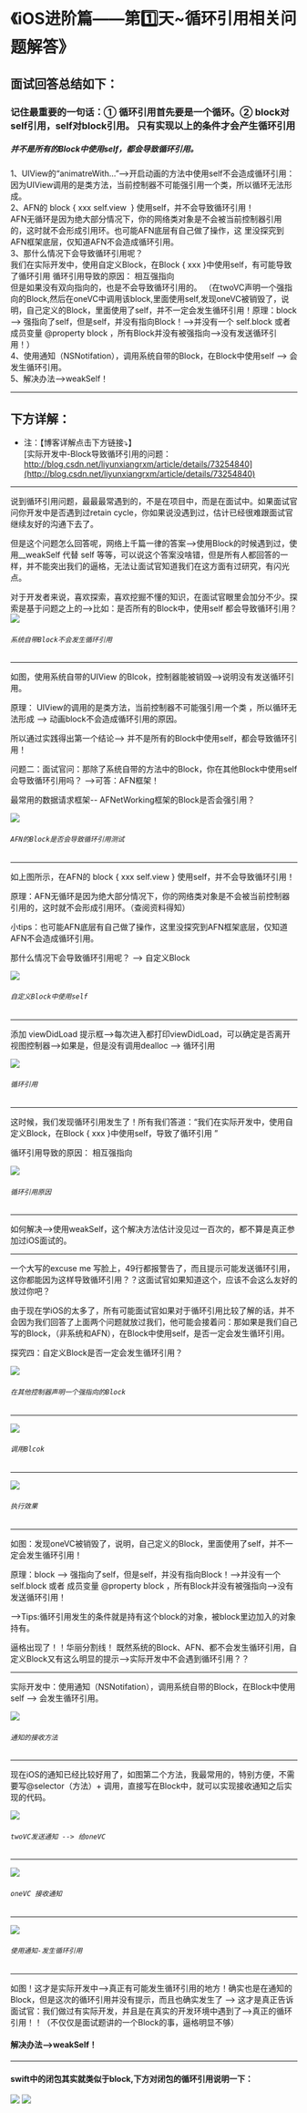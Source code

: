 # 《iOS进阶篇——第1️⃣天~循环引用相关问题解答》


## 面试回答总结如下：
### 记住最重要的一句话：① 循环引用首先要是一个循环。② block对self引用，self对block引用。 只有实现以上的条件才会产生循环引用

##### 并不是所有的Block中使用self，都会导致循环引用。  
1、UIView的“animatreWith…”—>开启动画的方法中使用self不会造成循环引用：  
	因为UIView调用的是类方法，当前控制器不可能强引用一个类，所以循环无法形成。  
2、AFN的 block { xxx self.view  } 使用self，并不会导致循环引用！  
	AFN无循环是因为绝大部分情况下，你的网络类对象是不会被当前控制器引用的，这时就不会形成引用环。也可能AFN底层有自己做了操作，这
里没探究到AFN框架底层，仅知道AFN不会造成循环引用。  
3、那什么情况下会导致循环引用呢？  
	我们在实际开发中，使用自定义Block，在Block { xxx }中使用self，有可能导致了循环引用
	循环引用导致的原因： 相互强指向  
	但是如果没有双向指向的，也是不会导致循环引用的。
    （在twoVC声明一个强指向的Block,然后在oneVC中调用该block,里面使用self,发现oneVC被销毁了，说明，自己定义的Block，里面使用了self，并不一定会发生循环引用！原理：block --> 强指向了self，但是self，并没有指向Block！-->并没有一个 self.block 或者 成员变量 @property block ，所有Block并没有被强指向-->没有发送循环引用！）    
4、使用通知（NSNotifation），调用系统自带的Block，在Block中使用self --> 会发生循环引用。  
5、解决办法-->weakSelf！  

----  

## 下方详解：
* 注：【博客详解点击下方链接⤵️】  
[实际开发中-Block导致循环引用的问题：http://blog.csdn.net/liyunxiangrxm/article/details/73254840](http://blog.csdn.net/liyunxiangrxm/article/details/73254840)

----  

说到循环引用问题，最最最常遇到的，不是在项目中，而是在面试中。如果面试官问你开发中是否遇到过retain cycle，你如果说没遇到过，估计已经很难跟面试官继续友好的沟通下去了。

但是这个问题怎么回答呢，网络上千篇一律的答案-->使用Block的时候遇到过，使用__weakSelf 代替 self 等等，可以说这个答案没啥错，但是所有人都回答的一样，并不能突出我们的逼格，无法让面试官知道我们在这方面有过研究，有闪光点。

对于开发者来说，喜欢探索，喜欢挖掘不懂的知识，在面试官眼里会加分不少。探索是基于问题之上的-->比如：是否所有的Block中，使用self 都会导致循环引用？
![](http://upload-images.jianshu.io/upload_images/4563271-3a813ccb26ed7a28.png?imageMogr2/auto-orient/strip%7CimageView2/2/w/1240)

###### `系统自带Block不会发生循环引用`
-----  
如图，使用系统自带的UIView 的Blcok，控制器能被销毁-->说明没有发送循环引用。

原理： UIView的调用的是类方法，当前控制器不可能强引用一个类 ，所以循环无法形成 --> 动画block不会造成循环引用的原因。

所以通过实践得出第一个结论--> 并不是所有的Block中使用self，都会导致循环引用！

问题二：面试官问：那除了系统自带的方法中的Block，你在其他Block中使用self 会导致循环引用吗？ -->可答：AFN框架！

最常用的数据请求框架-- AFNetWorking框架的Block是否会强引用？

![](http://upload-images.jianshu.io/upload_images/4563271-b0e191ba9e853d6f.png?imageMogr2/auto-orient/strip%7CimageView2/2/w/1240)
###### `AFN的Block是否会导致循环引用测试`
----- 

如上图所示，在AFN的 block { xxx self.view  } 使用self，并不会导致循环引用！

原理：AFN无循环是因为绝大部分情况下，你的网络类对象是不会被当前控制器引用的，这时就不会形成引用环。（查阅资料得知）

小tips：也可能AFN底层有自己做了操作，这里没探究到AFN框架底层，仅知道AFN不会造成循环引用。

那什么情况下会导致循环引用呢？ --> 自定义Block

![](http://upload-images.jianshu.io/upload_images/4563271-65131d295c5beac4.png?imageMogr2/auto-orient/strip%7CimageView2/2/w/1240)
###### `自定义Block中使用self`
----- 

添加 viewDidLoad 提示框-->每次进入都打印viewDidLoad，可以确定是否离开视图控制器-->如果是，但是没有调用dealloc --> 循环引用

![](http://upload-images.jianshu.io/upload_images/4563271-65131d295c5beac4.png?imageMogr2/auto-orient/strip%7CimageView2/2/w/1240)
###### `循环引用`
------ 

这时候，我们发现循环引用发生了！所有我们答道：“我们在实际开发中，使用自定义Block，在Block { xxx }中使用self，导致了循环引用 ”

循环引用导致的原因： 相互强指向

![](http://upload-images.jianshu.io/upload_images/4563271-7a7d02a0d300ac48.png?imageMogr2/auto-orient/strip%7CimageView2/2/w/1240)
###### `循环引用原因`
------  

如何解决-->使用weakSelf，这个解决方法估计没见过一百次的，都不算是真正参加过iOS面试的。


------

一个大写的excuse me 写脸上，49行都报警告了，而且提示可能发送循环引用，这你都能因为这样导致循环引用？？这面试官如果知道这个，应该不会这么友好的放过你吧？

由于现在学iOS的太多了，所有可能面试官如果对于循环引用比较了解的话，并不会因为我们回答了上面两个问题就放过我们，他可能会接着问：那如果是我们自己写的Block，（非系统和AFN），在Block中使用self，是否一定会发生循环引用。



探究四：自定义Block是否一定会发生循环引用？

![](http://upload-images.jianshu.io/upload_images/4563271-f175a0f676a5dd3f.png?imageMogr2/auto-orient/strip%7CimageView2/2/w/1240)
###### `在其他控制器声明一个强指向的Block`
------  
![](http://upload-images.jianshu.io/upload_images/4563271-5477b561d06a8cbd.png?imageMogr2/auto-orient/strip%7CimageView2/2/w/1240)
###### `调用Blcok`
------ 
![](http://upload-images.jianshu.io/upload_images/4563271-2a8a678c319be0b0.png?imageMogr2/auto-orient/strip%7CimageView2/2/w/1240)

###### `执行效果`
------ 

如图：发现oneVC被销毁了，说明，自己定义的Block，里面使用了self，并不一定会发生循环引用！

原理：block --> 强指向了self，但是self，并没有指向Block！-->并没有一个 self.block 或者 成员变量 @property block ，所有Block并没有被强指向-->没有发送循环引用！

-->Tips:循环引用发生的条件就是持有这个block的对象，被block里边加入的对象持有。

逼格出现了！！华丽分割线！ 既然系统的Block、AFN、都不会发生循环引用，自定义Block又有这么明显的提示-->实际开发中不会遇到循环引用？？ 

----

实际开发中：使用通知（NSNotifation），调用系统自带的Block，在Block中使用self --> 会发生循环引用。

![](http://upload-images.jianshu.io/upload_images/4563271-d8b28a15e1ea4948.png?imageMogr2/auto-orient/strip%7CimageView2/2/w/1240)

###### `通知的接收方法`
------  

现在iOS的通知已经比较好用了，如图第二个方法，我最常用的，特别方便，不需要写@selector（方法）+ 调用，直接写在Block中，就可以实现接收通知之后实现的代码。

![](http://upload-images.jianshu.io/upload_images/4563271-54ca4b211fc66c29.png?imageMogr2/auto-orient/strip%7CimageView2/2/w/1240)
###### `twoVC发送通知 --> 给oneVC`
------  
![](http://upload-images.jianshu.io/upload_images/4563271-0b663d5a9cfc6487.png?imageMogr2/auto-orient/strip%7CimageView2/2/w/1240)
###### `oneVC 接收通知`
------  
![](http://upload-images.jianshu.io/upload_images/4563271-159fe2dd9084e03b.png?imageMogr2/auto-orient/strip%7CimageView2/2/w/1240)
###### `使用通知-发生循环引用`
------  

如图！这才是实际开发中-->真正有可能发生循环引用的地方！确实也是在通知的Block，但是这次的循环引用并没有提示，而且也确实发生了 --> 这才是真正告诉面试官：我们做过有实际开发，并且是在真实的开发环境中遇到了-->真正的循环引用！！（不仅仅是面试题讲的一个Block的事，逼格明显不够）

#### 解决办法-->weakSelf！
------  
#### swift中的闭包其实就类似于block,下方对闭包的循环引用说明一下：
![](https://github.com/liyuunxiangGit/iOS--InterviewQuestions/blob/master/imageFile/屏幕快照%202018-01-09%20上午10.53.13.png)
![](https://github.com/liyuunxiangGit/iOS--InterviewQuestions/blob/master/imageFile/屏幕快照%202018-01-09%20上午10.53.34.png)
